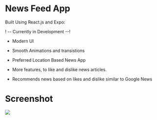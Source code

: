 # News Feed App 

Built Using React.js and Expo:

! -- Currently in Development --!

* Modern UI

* Smooth Animations and transistions

* Preferred Location Based News App

* More features, to like and dislike news articles.

* Recommends news based on likes and dislike similar to Google News 

# Screenshot

<img src="https://user-images.githubusercontent.com/57758789/164212369-4e820ca9-3456-4f96-8213-41a3a4bba74e.png" resizeMode='contain'>

